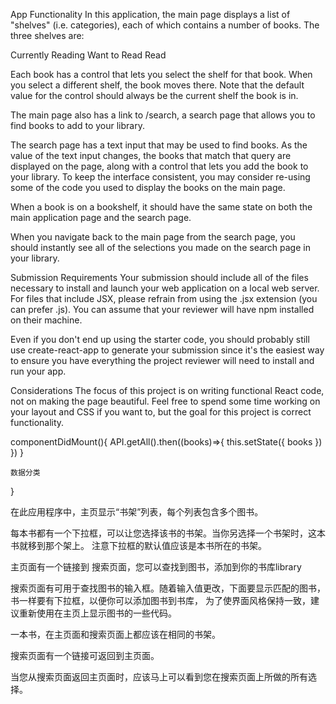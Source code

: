 App Functionality
In this application, the main page displays a list of "shelves" (i.e. categories), each of which contains a number of books. The three shelves are:

Currently Reading
Want to Read
Read

Each book has a control that lets you select the shelf for that book. When you select a different shelf, the book moves there. Note that the default value for the control should always be the current shelf the book is in.

The main page also has a link to /search, a search page that allows you to find books to add to your library.

The search page has a text input that may be used to find books. As the value of the text input changes, the books that match that query are displayed on the page, along with a control that lets you add the book to your library. To keep the interface consistent, you may consider re-using some of the code you used to display the books on the main page.

When a book is on a bookshelf, it should have the same state on both the main application page and the search page.

<!-- The search page also has a link to / (the root URL), which leads back to the main page. -->

When you navigate back to the main page from the search page, you should instantly see all of the selections you made on the search page in your library.

Submission Requirements
Your submission should include all of the files necessary to install and launch your web application on a local web server. For files that include JSX, please refrain from using the .jsx extension (you can prefer .js). You can assume that your reviewer will have npm installed on their machine.

Even if you don't end up using the starter code, you should probably still use create-react-app to generate your submission since it's the easiest way to ensure you have everything the project reviewer will need to install and run your app.

Considerations
The focus of this project is on writing functional React code, not on making the page beautiful. Feel free to spend some time working on your layout and CSS if you want to, but the goal for this project is correct functionality.

componentDidMount(){
 	API.getAll().then((books)=>{
 		this.setState({
 			books
 		})
 	})
}
```
数据分类
```

}

在此应用程序中，主页显示“书架”列表，每个列表包含多个图书。

每本书都有一个下拉框，可以让您选择该书的书架。当你另选择一个书架时，这本书就移到那个架上。
注意下拉框的默认值应该是本书所在的书架。

主页面有一个链接到 搜索页面，您可以查找到图书，添加到你的书库library

搜索页面有可用于查找图书的输入框。随着输入值更改，下面要显示匹配的图书，
书一样要有下拉框，以便你可以添加图书到书库，
为了使界面风格保持一致，建议重新使用在主页上显示图书的一些代码。

一本书，在主页面和搜索页面上都应该在相同的书架。

搜索页面有一个链接可返回到主页面。

当您从搜索页面返回主页面时，应该马上可以看到您在搜索页面上所做的所有选择。